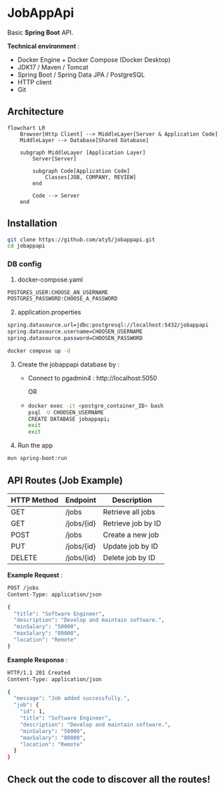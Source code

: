 # JobAppApi

Basic **Spring Boot** API.

**Technical environment** :
* Docker Engine + Docker Compose (Docker Desktop)
* JDK17 / Maven / Tomcat
* Spring Boot / Spring Data JPA / PostgreSQL
* HTTP client
* Git


## Architecture

```mermaid
flowchart LR
    Browser[Http Client] --> MiddleLayer[Server & Application Code]
    MiddleLayer --> Database[Shared Database]

    subgraph MiddleLayer [Application Layer]
        Server[Server]
        
        subgraph Code[Application Code]
            Classes[JOB, COMPANY, REVIEW]
        end
        
        Code --> Server
    end
```

## Installation

```bash
git clone https://github.com/aty5/jobappapi.git
cd jobappapi
```

### DB config
1. docker-compose.yaml
```bash
POSTGRES_USER:CHOOSE_AN_USERNAME
POSTGRES_PASSWORD:CHOOSE_A_PASSWORD
```

2. application.properties
```bash
spring.datasource.url=jdbc:postgresql://localhost:5432/jobappapi
spring.datasource.username=CHOOSEN_USERNAME
spring.datasource.password=CHOOSEN_PASSWORD
```

```bash
docker compose up -d
```

3. Create the jobappapi database by :
    - Connect to pgadmin4 : http://localhost:5050

      OR

    - ```bash
      docker exec -it <postgre_container_ID> bash
      psql -U CHOOSEN_USERNAME
      CREATE DATABASE jobappapi;
      exit
      exit
      ```

4. Run the app
```bash
mvn spring-boot:run
```

## API Routes (Job Example)

| HTTP Method | Endpoint | Description |
|----------------|----------------|----------------|
| GET  | /jobs  | Retrieve all jobs |
| GET  | /jobs/{id}  | Retrieve job by ID  |
| POST  | /jobs  | Create a new job |
| PUT  | /jobs/{id}  | Update job by ID  |
| DELETE  | /jobs/{id}  | Delete job by ID |


**Example Request** :
```bash
POST /jobs
Content-Type: application/json

{
  "title": "Software Engineer",
  "description": "Develop and maintain software.",
  "minSalary": "50000",
  "maxSalary": "80000",
  "location": "Remote"
}
```

**Example Response** :
```bash
HTTP/1.1 201 Created
Content-Type: application/json

{
  "message": "Job added successfully.",
  "job": {
    "id": 1,
    "title": "Software Engineer",
    "description": "Develop and maintain software.",
    "minSalary": "50000",
    "maxSalary": "80000",
    "location": "Remote"
  }
}
```

## Check out the code to discover all the routes!
